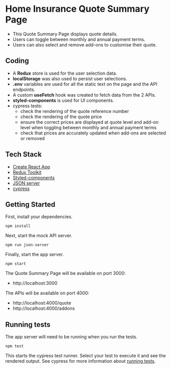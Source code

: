 # Home Insurance Quote Summary Page

* This Quote Summary Page displays quote details.
* Users can toggle between monthly and annual payment terms.
* Users can also select and remove add-ons to customise their quote.

## Coding
* A **Redux** store is used for the user selection data.
* **localStorage** was also used to persist user selections.
* **.env** variables are used for all the static text on the page and the API endpoints.
* A custom **useFetch** hook was created to fetch data from the 2 APIs.
* **styled-components** is used for UI components.
* cypress tests:
  * check the rendering of the quote reference number
  * check the rendering of the quote price
  * ensure the correct prices are displayed at quote level and add-on level when toggling between monthly and annual payment terms
  * check that prices are accurately updated when add-ons are selected or removed


## Tech Stack
* [Create React App](https://github.com/facebook/create-react-app)
* [Redux Toolkit](https://redux-toolkit.js.org/)
* [Styled-components](https://styled-components.com/)
* [JSON server](https://github.com/typicode/json-server)
* [cypress](https://www.cypress.io/)


## Getting Started
First, install your dependencies.
```
npm install
```

Next, start the mock API server.
```
npm run json-server
```

Finally, start the app server.
```
npm start
```

The Quote Summary Page will be available on port 3000:
* http://localhost:3000

The APIs will be available on port 4000:
* http://localhost:4000/quote
* http://localhost:4000/addons

## Running tests
The app server will need to be running when you run the tests.
```
npm test
```

This starts the cypress test runner. Select your test to execute it and see the rendered output.
See cypress for more information about [running tests](https://docs.cypress.io/guides/component-testing/framework-configuration#React-Create-React-App).

